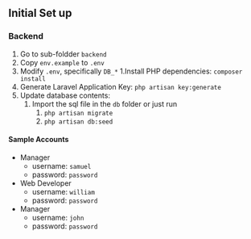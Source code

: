 ## Initial Set up

### Backend

1. Go to sub-foldder `backend`
1. Copy `env.example` to `.env`
1. Modify `.env`, specifically `DB_*`
1.Install PHP dependencies: `composer install`
1. Generate Laravel Application Key: `php artisan key:generate`
1. Update database contents: 
    1. Import the sql file in the `db` folder or just run
        1. `php artisan migrate`
        1. `php artisan db:seed`

#### Sample Accounts
- Manager
  - username: `samuel`
  - password: `password`
- Web Developer
  - username: `william`
  - password: `password`
- Manager
  - username: `john`
  - password: `password`